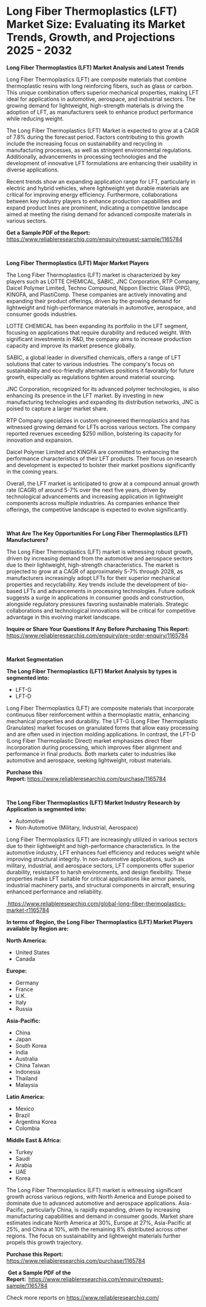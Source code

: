 <p><h1>Long Fiber Thermoplastics (LFT) Market Size: Evaluating its Market Trends, Growth, and Projections 2025 - 2032</h1></p><p><strong>Long Fiber Thermoplastics (LFT) Market Analysis and Latest Trends</strong></p>
<p><p>Long Fiber Thermoplastics (LFT) are composite materials that combine thermoplastic resins with long reinforcing fibers, such as glass or carbon. This unique combination offers superior mechanical properties, making LFT ideal for applications in automotive, aerospace, and industrial sectors. The growing demand for lightweight, high-strength materials is driving the adoption of LFT, as manufacturers seek to enhance product performance while reducing weight.</p><p>The Long Fiber Thermoplastics (LFT) Market is expected to grow at a CAGR of 7.8% during the forecast period. Factors contributing to this growth include the increasing focus on sustainability and recycling in manufacturing processes, as well as stringent environmental regulations. Additionally, advancements in processing technologies and the development of innovative LFT formulations are enhancing their usability in diverse applications.</p><p>Recent trends show an expanding application range for LFT, particularly in electric and hybrid vehicles, where lightweight yet durable materials are critical for improving energy efficiency. Furthermore, collaborations between key industry players to enhance production capabilities and expand product lines are prominent, indicating a competitive landscape aimed at meeting the rising demand for advanced composite materials in various sectors.</p></p>
<p><strong>Get a Sample PDF of the Report:&nbsp;</strong> <a href="https://www.reliableresearchiq.com/enquiry/request-sample/1165784?utm_campaign=3109&utm_medium=2&utm_source=Github&utm_content=ia&utm_term=24032025&utm_id=long-fiber-thermoplastics-lft">https://www.reliableresearchiq.com/enquiry/request-sample/1165784</a></p>
<p>&nbsp;</p>
<p><strong>Long Fiber Thermoplastics (LFT) Major Market Players</strong></p>
<p><p>The Long Fiber Thermoplastics (LFT) market is characterized by key players such as LOTTE CHEMICAL, SABIC, JNC Corporation, RTP Company, Daicel Polymer Limited, Techno Compound, Nippon Electric Glass (PPG), KINGFA, and PlastiComp. These companies are actively innovating and expanding their product offerings, driven by the growing demand for lightweight and high-performance materials in automotive, aerospace, and consumer goods industries.</p><p>LOTTE CHEMICAL has been expanding its portfolio in the LFT segment, focusing on applications that require durability and reduced weight. With significant investments in R&D, the company aims to increase production capacity and improve its market presence globally. </p><p>SABIC, a global leader in diversified chemicals, offers a range of LFT solutions that cater to various industries. The company's focus on sustainability and eco-friendly alternatives positions it favorably for future growth, especially as regulations tighten around material sourcing.</p><p>JNC Corporation, recognized for its advanced polymer technologies, is also enhancing its presence in the LFT market. By investing in new manufacturing technologies and expanding its distribution networks, JNC is poised to capture a larger market share.</p><p>RTP Company specializes in custom engineered thermoplastics and has witnessed growing demand for LFTs across various sectors. The company reported revenues exceeding $250 million, bolstering its capacity for innovation and expansion.</p><p>Daicel Polymer Limited and KINGFA are committed to enhancing the performance characteristics of their LFT products. Their focus on research and development is expected to bolster their market positions significantly in the coming years.</p><p>Overall, the LFT market is anticipated to grow at a compound annual growth rate (CAGR) of around 5-7% over the next five years, driven by technological advancements and increasing application in lightweight components across multiple industries. As companies enhance their offerings, the competitive landscape is expected to evolve significantly.</p></p>
<p>&nbsp;</p>
<p><strong>What Are The Key Opportunities For Long Fiber Thermoplastics (LFT) Manufacturers?</strong></p>
<p><p>The Long Fiber Thermoplastics (LFT) market is witnessing robust growth, driven by increasing demand from the automotive and aerospace sectors due to their lightweight, high-strength characteristics. The market is projected to grow at a CAGR of approximately 5-7% through 2028, as manufacturers increasingly adopt LFTs for their superior mechanical properties and recyclability. Key trends include the development of bio-based LFTs and advancements in processing technologies. Future outlook suggests a surge in applications in consumer goods and construction, alongside regulatory pressures favoring sustainable materials. Strategic collaborations and technological innovations will be critical for competitive advantage in this evolving market landscape.</p></p>
<p><strong>Inquire or Share Your Questions If Any Before Purchasing This Report:</strong> <a href="https://www.reliableresearchiq.com/enquiry/pre-order-enquiry/1165784?utm_campaign=3109&utm_medium=2&utm_source=Github&utm_content=ia&utm_term=24032025&utm_id=long-fiber-thermoplastics-lft">https://www.reliableresearchiq.com/enquiry/pre-order-enquiry/1165784</a></p>
<p>&nbsp;</p>
<p><strong>Market Segmentation</strong></p>
<p><strong>The Long Fiber Thermoplastics (LFT) Market Analysis by types is segmented into:</strong></p>
<p><ul><li>LFT-G</li><li>LFT-D</li></ul></p>
<p><p>Long Fiber Thermoplastics (LFT) are composite materials that incorporate continuous fiber reinforcement within a thermoplastic matrix, enhancing mechanical properties and durability. The LFT-G (Long Fiber Thermoplastic Granulates) market focuses on granulated forms that allow easy processing and are often used in injection molding applications. In contrast, the LFT-D (Long Fiber Thermoplastic Direct) market emphasizes direct fiber incorporation during processing, which improves fiber alignment and performance in final products. Both markets cater to industries like automotive and aerospace, seeking lightweight, robust materials.</p></p>
<p><strong>Purchase this Report:&nbsp;</strong><a href="https://www.reliableresearchiq.com/purchase/1165784?utm_campaign=3109&utm_medium=2&utm_source=Github&utm_content=ia&utm_term=24032025&utm_id=long-fiber-thermoplastics-lft">https://www.reliableresearchiq.com/purchase/1165784</a></p>
<p>&nbsp;</p>
<p><strong>The Long Fiber Thermoplastics (LFT) Market Industry Research by Application is segmented into:</strong></p>
<p><ul><li>Automotive</li><li>Non-Automotive (Military, Industrial, Aerospace)</li></ul></p>
<p><p>Long Fiber Thermoplastics (LFT) are increasingly utilized in various sectors due to their lightweight and high-performance characteristics. In the automotive industry, LFT enhances fuel efficiency and reduces weight while improving structural integrity. In non-automotive applications, such as military, industrial, and aerospace sectors, LFT components offer superior durability, resistance to harsh environments, and design flexibility. These properties make LFT suitable for critical applications like armor panels, industrial machinery parts, and structural components in aircraft, ensuring enhanced performance and reliability.</p></p>
<p><a href="https://www.reliableresearchiq.com/global-long-fiber-thermoplastics-market-r1165784?utm_campaign=3109&utm_medium=2&utm_source=Github&utm_content=ia&utm_term=24032025&utm_id=long-fiber-thermoplastics-lft">&nbsp;https://www.reliableresearchiq.com/global-long-fiber-thermoplastics-market-r1165784</a></p>
<p><strong>In terms of Region, the Long Fiber Thermoplastics (LFT) Market Players available by Region are:</strong></p>
<p>
    <p> <strong> North America: </strong>
        <ul>
            <li>United States</li>
            <li>Canada</li>
        </ul>
        </p> 
    <p> <strong> Europe: </strong>
        <ul>
            <li>Germany</li>
            <li>France</li>
            <li>U.K.</li>
            <li>Italy</li>
            <li>Russia</li>
        </ul>
        </p> 
    <p> <strong> Asia-Pacific: </strong>
        <ul>
            <li>China</li>
            <li>Japan</li>
            <li>South Korea</li>
            <li>India</li>
            <li>Australia</li>
            <li>China Taiwan</li>
            <li>Indonesia</li>
            <li>Thailand</li>
            <li>Malaysia</li>
        </ul>
        </p> 
    <p> <strong> Latin America: </strong>
        <ul>
            <li>Mexico</li>
            <li>Brazil</li>
            <li>Argentina Korea</li>
            <li>Colombia</li>
        </ul>
        </p> 
    <p> <strong> Middle East & Africa: </strong>
        <ul>
            <li>Turkey</li>
            <li>Saudi</li>
            <li>Arabia</li>
            <li>UAE</li>
            <li>Korea</li>
        </ul>
    </p>
    </p>
<p><p>The Long Fiber Thermoplastics (LFT) market is witnessing significant growth across various regions, with North America and Europe poised to dominate due to advanced automotive and aerospace applications. Asia-Pacific, particularly China, is rapidly expanding, driven by increasing manufacturing capabilities and demand in consumer goods. Market share estimates indicate North America at 30%, Europe at 27%, Asia-Pacific at 25%, and China at 10%, with the remaining 8% distributed across other regions. The focus on sustainability and lightweight materials further propels this growth trajectory.</p></p>
<p><strong>Purchase this Report: </strong><a href="https://www.reliableresearchiq.com/purchase/1165784?utm_campaign=3109&utm_medium=2&utm_source=Github&utm_content=ia&utm_term=24032025&utm_id=long-fiber-thermoplastics-lft">https://www.reliableresearchiq.com/purchase/1165784</a></p>
<p>&nbsp;<strong>Get a Sample PDF of the Report:&nbsp;&nbsp;</strong><a href="https://www.reliableresearchiq.com/enquiry/request-sample/1165784?utm_campaign=3109&utm_medium=2&utm_source=Github&utm_content=ia&utm_term=24032025&utm_id=long-fiber-thermoplastics-lft">https://www.reliableresearchiq.com/enquiry/request-sample/1165784</a></p>
<p><strong></strong></p>
<p>Check more reports on <a href="https://www.reliableresearchiq.com/?utm_campaign=3109&utm_medium=2&utm_source=Github&utm_content=ia&utm_term=24032025&utm_id=long-fiber-thermoplastics-lft">https://www.reliableresearchiq.com/</a></p>